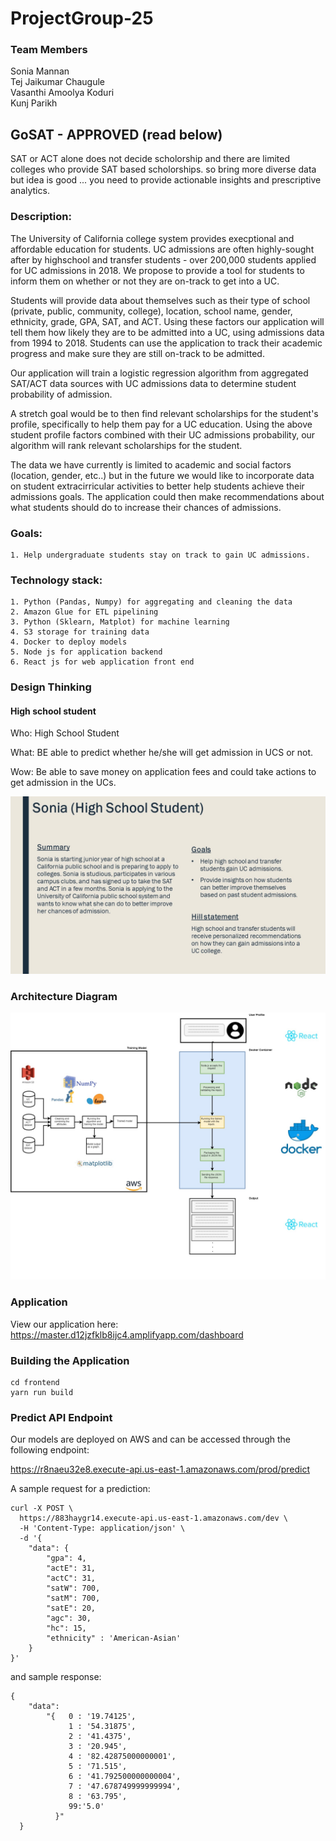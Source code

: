 # ProjectGroup-25


### Team Members
Sonia Mannan  
Tej Jaikumar Chaugule  
Vasanthi Amoolya Koduri  
Kunj Parikh  


## GoSAT - APPROVED (read below)
SAT or ACT alone does not decide scholorship and there are limited colleges who provide SAT based scholorships. so bring more diverse data but idea is good ... you need to provide actionable insights and prescriptive analytics. 

### Description:

The University of California college system provides execptional and affordable education for students. UC admissions are often highly-sought after by highschool and transfer students - over 200,000 students applied for UC admissions in 2018. We propose to provide a tool for students to inform them on whether or not they are on-track to get into a UC. 

Students will provide data about themselves such as their type of school (private, public, community, college), location, school name, gender, ethnicity, grade, GPA, SAT, and ACT. Using these factors our application will tell them how likely they are to be admitted into a UC, using admissions data from 1994 to 2018. Students can use the application to track their academic progress and make sure they are still on-track to be admitted.

Our application will train a logistic regression algorithm from aggregated SAT/ACT data sources with UC admissions data to determine student probability of admission.

A stretch goal would be to then find relevant scholarships for the student's profile, specifically to help them pay for a UC education. Using the above student profile factors combined with their UC admissions probability, our algorithm will rank relevant scholarships for the student.

The data we have currently is limited to academic and social factors (location, gender, etc..) but in the future we would like to incorporate data on student extracirricular activities to better help students achieve their admissions goals. The application could then make recommendations about what students should do to increase their chances of admissions.


### Goals:  
    1. Help undergraduate students stay on track to gain UC admissions. 

### Technology stack: 
    1. Python (Pandas, Numpy) for aggregating and cleaning the data
    2. Amazon Glue for ETL pipelining
    3. Python (Sklearn, Matplot) for machine learning
    4. S3 storage for training data
    4. Docker to deploy models
    5. Node js for application backend
    6. React js for web application front end

### Design Thinking

#### High school student

Who: High School Student

What: BE able to predict whether he/she will get admission in UCS or not.

Wow: Be able to save money on application fees and could take actions to get admission in the UCs.

![Persona 1 diagram](Docs/DesignThinking/persona1_sonia.jpg)

### Architecture Diagram

![Architecture Diagram](Docs/Architecture/ArchitectureDiagram.jpg)

### Application

View our application here: https://master.d12jzfklb8ijc4.amplifyapp.com/dashboard

### Building the Application

```
cd frontend
yarn run build
```

### Predict API Endpoint

Our models are deployed on AWS and can be accessed through the following endpoint:

https://r8naeu32e8.execute-api.us-east-1.amazonaws.com/prod/predict

A sample request for a prediction:

```
curl -X POST \
  https://883haygr14.execute-api.us-east-1.amazonaws.com/dev \
  -H 'Content-Type: application/json' \
  -d '{
    "data": {
        "gpa": 4,
        "actE": 31,
        "actC": 31,
        "satW": 700,
        "satM": 700,
        "satE": 20,
        "agc": 30,
        "hc": 15,
        "ethnicity" : 'American-Asian'
    }
}'
```

and sample response:

```
{
    "data": 
        "{   0 : '19.74125',
             1 : '54.31875',  
             2 : '41.4375',  
             3 : '20.945',  
             4 : '82.42875000000001',  
             5 : '71.515',  
             6 : '41.792500000000004',  
             7 : '47.678749999999994',  
             8 : '63.795', 
             99:'5.0'
          }"
  }
```
